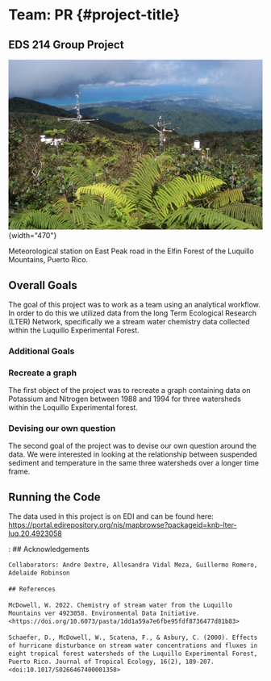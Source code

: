 # Team: PR {#project-title}

## EDS 214 Group Project

![Credit: Luquillo LTER. CC BY-SA 4.0](luq-0004.jpg){width="470"}

Meteorological station on East Peak road in the Elfin Forest of the Luquillo Mountains, Puerto Rico.

## Overall Goals

The goal of this project was to work as a team using an analytical workflow. In order to do this we utilized data from the long Term Ecological Research (LTER) Network, specifically we a stream water chemistry data collected within the Luquillo Experimental Forest.

### Additional Goals

### Recreate a graph

The first object of the project was to recreate a graph containing data on Potassium and Nitrogen between 1988 and 1994 for three watersheds within the Loquillo Experimental forest.

### Devising our own question

The second goal of the project was to devise our own question around the data. We were interested in looking at the relationship between suspended sediment and temperature in the same three watersheds over a longer time frame.

## Running the Code

The data used in this project is on EDI and can be found here: <https://portal.edirepository.org/nis/mapbrowse?packageid=knb-lter-luq.20.4923058>

:   ## Acknowledgements

    Collaborators: Andre Dextre, Allesandra Vidal Meza, Guillermo Romero, Adelaide Robinson

    ## References

    McDowell, W. 2022. Chemistry of stream water from the Luquillo Mountains ver 4923058. Environmental Data Initiative. <https://doi.org/10.6073/pasta/1dd1a59a7e6fbe95fdf8736477d81b83>

    Schaefer, D., McDowell, W., Scatena, F., & Asbury, C. (2000). Effects of hurricane disturbance on stream water concentrations and fluxes in eight tropical forest watersheds of the Luquillo Experimental Forest, Puerto Rico. Journal of Tropical Ecology, 16(2), 189-207. <doi:10.1017/S0266467400001358>
